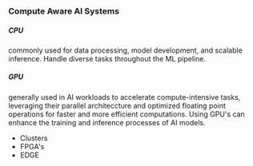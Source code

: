 ### Compute Aware AI Systems 

##### CPU
 commonly used for data processing, model development, and scalable inference. Handle diverse tasks throughout the ML pipeline. 

##### GPU
 generally used in AI workloads to accelerate compute-intensive tasks, leveraging their parallel architeccture and optimized floating point operations for faster and more efficient computations. Using GPU's can enhance the training and inference processes of AI models. 


- Clusters 
- FPGA's 
- EDGE 